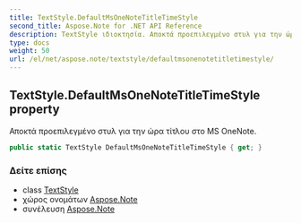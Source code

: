```yaml
---
title: TextStyle.DefaultMsOneNoteTitleTimeStyle
second_title: Aspose.Note for .NET API Reference
description: TextStyle ιδιοκτησία. Αποκτά προεπιλεγμένο στυλ για την ώρα τίτλου στο MS OneNote.
type: docs
weight: 50
url: /el/net/aspose.note/textstyle/defaultmsonenotetitletimestyle/
---
```

## TextStyle.DefaultMsOneNoteTitleTimeStyle property

Αποκτά προεπιλεγμένο στυλ για την ώρα τίτλου στο MS OneNote.

```csharp
public static TextStyle DefaultMsOneNoteTitleTimeStyle { get; }
```

### Δείτε επίσης

* class [TextStyle](../)
* χώρος ονομάτων [Aspose.Note](../../textstyle/)
* συνέλευση [Aspose.Note](../../../)


